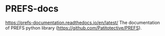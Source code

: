 # PREFS-docs

https://prefs-documentation.readthedocs.io/en/latest/
The documentation of PREFS python library (https://github.com/Patitotective/PREFS).
